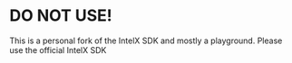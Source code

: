 # DO NOT USE!
This is a personal fork of the IntelX SDK and mostly a playground. Please use the official IntelX SDK
